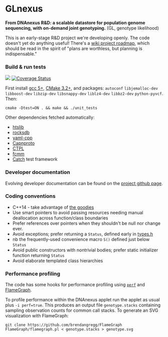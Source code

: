 # GLnexus
**From DNAnexus R&D: a scalable datastore for population genome sequencing, with on-demand joint genotyping.**
(GL, genotype likelihood)

This is an early-stage R&D project we're developing openly. The code doesn't yet do anything useful! There's a [wiki project roadmap](https://github.com/dnanexus-rnd/GLnexus/wiki), which should be read in the spirit of "plans are worthless, but planning is indispensable."

### Build & run tests

<a href="https://travis-ci.org/dnanexus-rnd/GLnexus"><img src="https://travis-ci.org/dnanexus-rnd/GLnexus.svg?branch=master"/></a> [![Coverage Status](https://coveralls.io/repos/dnanexus-rnd/GLnexus/badge.svg?branch=master&service=github)](https://coveralls.io/github/dnanexus-rnd/GLnexus?branch=master)

First install [gcc 5+](http://askubuntu.com/a/581497), [CMake 3.2+](http://askubuntu.com/questions/610291/how-to-install-cmake-3-2-on-ubuntu-14-04), and packages: `autoconf` `libjemalloc-dev` `libboost-dev` `libzip-dev` `libsnappy-dev` `liblz4-dev` `libbz2-dev` `python-pyvcf`. Then:

```
cmake -Dtest=ON . && make && ./unit_tests
```

Other dependencies fetched automatically:
* [htslib](https://github.com/samtools/htslib)
* [rocksdb](https://github.com/facebook/rocksdb)
* [yaml-cpp](https://github.com/jbeder/yaml-cpp)
* [Capnproto](https://github.com/sandstorm-io/capnproto)
* [CTPL](https://github.com/vit-vit/CTPL)
* [fcmm](https://github.com/giacomodrago/fcmm)
* [Catch](https://github.com/philsquared/Catch) test framework

### Developer documentation

Evolving developer documentation can be found on the [project github page](http://dnanexus-rnd.github.io/GLnexus/index.html).

### Coding conventions

* C++14 - take advantage of [the goodies](http://shop.oreilly.com/product/0636920033707.do)
* Use smart pointers to avoid passing resources needing manual deallocation across function/class boundaries
* Prefer references over pointers when they shouldn't be null nor change ever.
* Avoid exceptions; prefer returning a `Status`, defined early in [types.h](https://github.com/dnanexus-rnd/GLnexus/blob/master/include/types.h)
 * nb the frequently-used convenience macro `S()` defined just below `Status`
* Avoid public constructors with nontrivial bodies; prefer static initializer function returning `Status`
* Avoid elaborate templated class hierarchies


### Performance profiling

The code has some hooks for performance profiling using
[`perf`](https://en.wikipedia.org/wiki/Perf_(Linux)) and
[FlameGraph](http://www.brendangregg.com/FlameGraphs/cpuflamegraphs.html).

To profile performance within the DNAnexus applet run the applet as
usual plus `-i perf=true`. This produces an output file
```genotype.stacks``` containing sampling observation counts for common call
stacks. To generate an SVG visualization with FlameGraph:

```
git clone https://github.com/brendangregg/FlameGraph
FlameGraph/flamegraph.pl < genotype.stacks > genotype.svg
```
